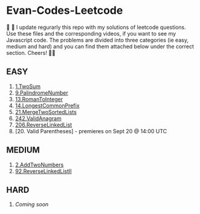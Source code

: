 # Evan-Codes-Leetcode

👋 👋 I update regurarly this repo with my solutions of leetcode questions. Use these files and the corresponding videos, if you want to see my Javascript code. The problems are divided into three categories (ie easy, medium and hard) and you can find them attached below under the correct section. Cheers! 🙏🙏 


## EASY
1. [1.TwoSum](https://github.com/imevanc/evan-codes-leetcode/tree/main/1.TwoSum/src)
2. [9.PalindromeNumber](https://github.com/imevanc/evan-codes-leetcode/tree/main/9.PalindromeNumber/src)
3. [13.RomanToInteger](https://github.com/imevanc/evan-codes-leetcode/blob/main/13.RomanToInteger/src)
4. [14.LongestCommonPrefix](https://github.com/imevanc/evan-codes-leetcode/tree/main/14.LongestCommonPrefix/src) 
5. [21.MergeTwoSortedLists](https://github.com/imevanc/evan-codes-leetcode/tree/main/21.MergeTwoSortedLists/src)
6. [242.ValidAnagram](https://github.com/imevanc/evan-codes-leetcode/tree/main/242.ValidAnagram/src)
7. [206.ReverseLinkedList](https://github.com/imevanc/evan-codes-leetcode/tree/main/206.ReverseLinkedList/src)
8. [20. Valid Parentheses] - premieres on Sept 20 @ 14:00 UTC

## MEDIUM
1. [2.AddTwoNumbers](https://github.com/imevanc/evan-codes-leetcode/tree/main/2.AddTwoNumbers/src)
2. [92.ReverseLinkedListII](https://github.com/imevanc/evan-codes-leetcode/tree/main/92.ReverseLinkedListII/src)

## HARD
1. _Coming soon_

